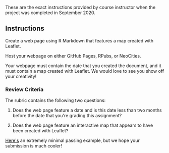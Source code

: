 These are the exact instructions provided by course instructor when the project was completed in September 2020.

## Instructions

Create a web page using R Markdown that features a map created with Leaflet.

Host your webpage on either GitHub Pages, RPubs, or NeoCities.

Your webpage must contain the date that you created the document, and it must contain a map created with Leaflet. We would love to see you show off your creativity!

### Review Criteria

The rubric contains the following two questions:

1. Does the web page feature a date and is this date less than two months before the date that you're grading this assignment?

2. Does the web page feature an interactive map that appears to have been created with Leaflet?

[Here's](http://seankross.neocities.org/week2.html) an extremely minimal passing example, but we hope your submission is much cooler!
